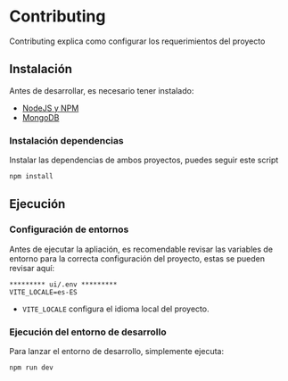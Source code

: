 # Contributing

Contributing explica como configurar los requerimientos del proyecto

## Instalación

Antes de desarrollar, es necesario tener instalado:

* [NodeJS y NPM](https://nodejs.org/)
* [MongoDB](https://www.mongodb.com)

### Instalación dependencias

Instalar las dependencias de ambos proyectos, puedes seguir este script

```bash
npm install
```
  
## Ejecución

### Configuración de entornos

Antes de ejecutar la apliación, es recomendable revisar las variables de entorno para la correcta configuración del proyecto, estas se pueden revisar aquí:

```.env
********* ui/.env *********
VITE_LOCALE=es-ES
```

* `VITE_LOCALE` configura el idioma local del proyecto.

### Ejecución del entorno de desarrollo

Para lanzar el entorno de desarrollo, simplemente ejecuta:

```bash
npm run dev
```

